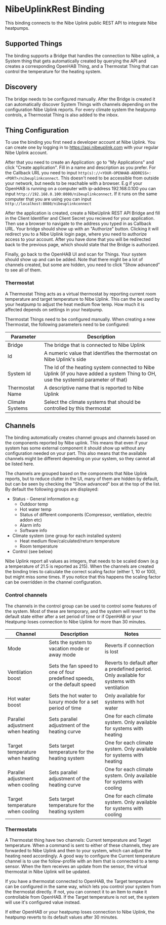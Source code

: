 # NibeUplinkRest Binding

This binding connects to the Nibe Uplink public REST API to integrate Nibe heatpumps.


## Supported Things

The binding supports a Bridge that handles the connection to Nibe uplink, a System thing that gets
automatically created by querying the API and creates a corresponding OpenHAB Thing, and a Thermostat
Thing that can control the temperature for the heating system.

## Discovery

The bridge needs to be configured manually. After the Bridge is created it can automatically
discover System Things with channels depending on the configuration Nibe Uplink reports.
For every climate system the heatpump controls, a Thermostat Thing is also added to the inbox.

## Thing Configuration

To use the binding you first need a developer account at Nibe Uplink.
You can create one by logging in to https://api.nibeuplink.com with your regular
Nibe Uplink account.

After that you need to create an Application: go to "My Applications" and click "Create application".
Fill in a name and description as you prefer. For the Callback URL you need to input 
`http(s)://<YOUR-OPENHAB-ADDRESS>:<PORT>/nibeuplinkconnect`. This doesn't need to be accessible from
outside your network, but needs to be reachable with a browser. E.g if your OpenHAB is running on a computer
with ip-address 192.168.0.100 you can input `http://192.168.0.100:8080/nibeuplinkconnect`. If it runs on the same
computer that you are using you can input `http://localhost:8080/nibeuplinkconnect`

After the application is created, create a NibeUplink REST API Bridge and fill in the Client Identifier and
Client Secret you recieved for your application. Then use a browser to navigate to the address you typed in as
Callback URL. Your bridge should show up with an "Authorize" button. Clicking it will redirect you to a Nibe Uplink
login page, where you need to authorize access to your account. After you have done that you will be redirected back
to the previous page, which should state that the Bridge is authorized.

Finally, go back to the OpenHAB UI and scan for Things. Your system should show up and can be added.
Note that there might be a lot of channels created, but some are hidden, you need to click "Show advanced" to see all
of them.

### Thermostat

A Thermostat Thing acts as a virtual thermostat by reporting current room temperature and target temperature to Nibe
Uplink. This can the be used by your heatpump to adjust the heat medium flow temp. How much it is affected depends on
settings in your heatpump.

Thermostat Things need to be configured manually. When creating a new Thermostat, the following parameters need to be
configured:

| Parameter | Description |
|-----------|-------------|
| Bridge | The bridge that is connected to Nibe Uplink |
| Id | A numeric value that identifies the thermostat on Nibe Uplink's side |
| System Id | The Id of the heating system connected to Nibe Uplink (if you have added a system Thing to OH, use the systemId parameter of that) |
| Thermostat Name | A descriptive name that is reported to Nibe Uplink |
| Climate Systems | Select the climate systems that should be controlled by this thermostat |

## Channels

The binding automatically creates channel groups and channels based on the components reported by Nibe uplink.
This means that even if your system has some external component it should show up without any configuration needed on
your part. This also means that the available channels might be different depending on your system, so they cannot all
be listed here. 

The channels are grouped based on the components that Nibe Uplink reports, but to reduce clutter in the UI, many of them
are hidden by default, but can be seen by checking the "Show advanced" box at the top of the list. By default the
following groups are displayed:

* Status - General information e.g:
  - Outdoor temp
  - Hot water temp
  - Status of different components (Compressor, ventilation, electric addon etc)
  - Alarm info
  - Software info
* Climate system (one group for each installed system)
  - Heat medium flow/calculated/return temperature
  - Room temperature
* Control (see below)

Nibe Uplink report all values as integers, that needs to be scaled down (e.g a temperature of 21.5 is reported as 215). When
the channels are created the binding tries to calculate the correct scaling factor (either 1, 10 or 100), but might
miss some times. If you notice that this happens the scaling factor can be overridden in the channel configuration.

### Control channels

The channels in the control group can be used to control some features of the system. Most of these are temporary, and
the system will revert to the default state either after a set period of time or if OpenHAB or your Heatpump loses connection
to Nibe Uplink for more than 30 minutes.

| Channel | Description | Notes|
|---------|-------------|------|
| Mode | Sets the system to vacation mode or away mode | Reverts if connection is lost |
| Ventilation boost | Sets the fan speed to one of four predefined speeds, or the default speed | Reverts to default after a predefined period. Only available for systems with ventilation |
| Hot water boost | Sets the hot water to luxury mode for a set period of time | Only available for systems with hot water |
| Parallel adjustment when heating | Sets parallel adjustment of the heating curve | One for each climate system. Only available for systems with heating |
| Target temperature when heating | Sets target temperature for the heating system | One for each climate system. Only available for systems with heating |
| Parallel adjustment when cooling | Sets parallel adjustment of the heating curve | One for each climate system. Only available for systems with cooling |
| Target temperature when cooling | Sets target temperature for the heating system | One for each climate system. Only available for systems with cooling |

### Thermostats

A Thermostat thing have two channels: Current temperature and Target temperature. When a command is sent to either
of these channels, they are forwarded to Nibe Uplink and then to your system, which can adjust the heating need
accordingly. A good way to configure the Current temperature channel is to use the follow-profile with an Item that is
connected to a temp sensor. When the Item receives an update from the sensor, the virtual thermostat in Nibe Uplink
will be updated. 

If you have a thermostat connected to OpenHAB, the Target temperature can be configured in the same
way, which lets you control your system from the thermostat directly. If not, you can connect it to an Item to make it
controllable from OpenHAB. If the Target temperature is not set, the system  will use it's configured value instead.

If either OpenHAB or your heatpump loses connection to Nibe Uplink, the heatpump reverts to its default values after 30
minutes.
